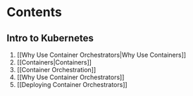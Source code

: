 # Contents
## Intro to Kubernetes
1. [[Why Use Container Orchestrators|Why Use Containers]]
2. [[Containers|Containers]]
3. [[Container Orchestration]]
4. [[Why Use Container Orchestrators]]
5. [[Deploying Container Orchestrators]]